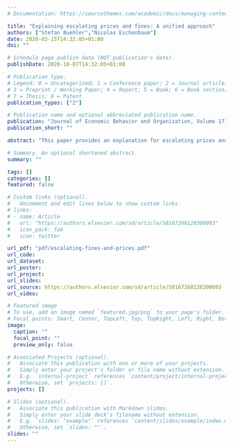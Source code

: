 ```yaml
---
# Documentation: https://sourcethemes.com/academic/docs/managing-content/

title: "Explaining escalating prices and fines: A unified approach"
authors: ["Stefan Buehler","Nicolas Eschenbaum"]
date: 2020-03-15T14:32:05+01:00
doi: ""

# Schedule page publish date (NOT publication's date).
publishDate: 2020-10-07T14:32:05+01:00

# Publication type.
# Legend: 0 = Uncategorized; 1 = Conference paper; 2 = Journal article;
# 3 = Preprint / Working Paper; 4 = Report; 5 = Book; 6 = Book section;
# 7 = Thesis; 8 = Patent
publication_types: ["2"]

# Publication name and optional abbreviated publication name.
publication: "Journal of Economic Behavior and Organization, Volume 171, March 2020, Pages 153-164"
publication_short: ""

abstract: "This paper provides an explanation for escalating prices and fines based on a unified analytical framework that nests monopoly pricing and optimal law enforcement. We show that escalation emerges as an optimal outcome if the principal (i) lacks commitment ability, and (ii) gives less than full weight to agent benefits. Escalation is driven by decreasing transfers for non-active agents rather than increasing transfers for active agents. Some forward-looking agents then strategically delay their activity, which drives a wedge between the optimal static transfer and the benefit of an indifferent agent. This wedge is the source of escalation."

# Summary. An optional shortened abstract.
summary: ""

tags: []
categories: []
featured: false

# Custom links (optional).
#   Uncomment and edit lines below to show custom links.
# links:
# - name: Article
#   url: "https://authors.elsevier.com/sd/article/S0167268120300093"
#   icon_pack: fab
#   icon: twitter

url_pdf: "pdf/escalating-fines-and-prices.pdf"
url_code:
url_dataset:
url_poster:
url_project:
url_slides:
url_source: https://authors.elsevier.com/sd/article/S0167268120300093
url_video:

# Featured image
# To use, add an image named `featured.jpg/png` to your page's folder. 
# Focal points: Smart, Center, TopLeft, Top, TopRight, Left, Right, BottomLeft, Bottom, BottomRight.
image:
  caption: ""
  focal_point: ""
  preview_only: false

# Associated Projects (optional).
#   Associate this publication with one or more of your projects.
#   Simply enter your project's folder or file name without extension.
#   E.g. `internal-project` references `content/project/internal-project/index.md`.
#   Otherwise, set `projects: []`.
projects: []

# Slides (optional).
#   Associate this publication with Markdown slides.
#   Simply enter your slide deck's filename without extension.
#   E.g. `slides: "example"` references `content/slides/example/index.md`.
#   Otherwise, set `slides: ""`.
slides: ""
---
```


